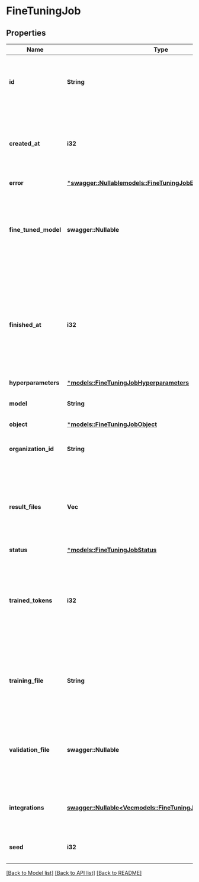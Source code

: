 # FineTuningJob

## Properties
Name | Type | Description | Notes
------------ | ------------- | ------------- | -------------
**id** | **String** | The object identifier, which can be referenced in the API endpoints. | 
**created_at** | **i32** | The Unix timestamp (in seconds) for when the fine-tuning job was created. | 
**error** | [***swagger::Nullable<models::FineTuningJobError>**](FineTuningJob_error.md) |  | 
**fine_tuned_model** | **swagger::Nullable<String>** | The name of the fine-tuned model that is being created. The value will be null if the fine-tuning job is still running. | 
**finished_at** | **i32** | The Unix timestamp (in seconds) for when the fine-tuning job was finished. The value will be null if the fine-tuning job is still running. | 
**hyperparameters** | [***models::FineTuningJobHyperparameters**](FineTuningJob_hyperparameters.md) |  | 
**model** | **String** | The base model that is being fine-tuned. | 
**object** | [***models::FineTuningJobObject**](FineTuningJob_object.md) |  | 
**organization_id** | **String** | The organization that owns the fine-tuning job. | 
**result_files** | **Vec<String>** | The compiled results file ID(s) for the fine-tuning job. You can retrieve the results with the [Files API](/docs/api-reference/files/retrieve-contents). | 
**status** | [***models::FineTuningJobStatus**](FineTuningJob_status.md) |  | 
**trained_tokens** | **i32** | The total number of billable tokens processed by this fine-tuning job. The value will be null if the fine-tuning job is still running. | 
**training_file** | **String** | The file ID used for training. You can retrieve the training data with the [Files API](/docs/api-reference/files/retrieve-contents). | 
**validation_file** | **swagger::Nullable<String>** | The file ID used for validation. You can retrieve the validation results with the [Files API](/docs/api-reference/files/retrieve-contents). | 
**integrations** | [**swagger::Nullable<Vec<models::FineTuningJobIntegrationsInner>>**](FineTuningJob_integrations_inner.md) | A list of integrations to enable for this fine-tuning job. | [optional] [default to None]
**seed** | **i32** | The seed used for the fine-tuning job. | 

[[Back to Model list]](../README.md#documentation-for-models) [[Back to API list]](../README.md#documentation-for-api-endpoints) [[Back to README]](../README.md)


